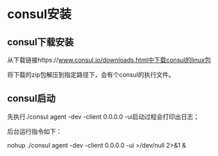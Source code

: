 # consul安装

## consul下载安装

从下载链接https://www.consul.io/downloads.html中下载consul的linux包

将下载的zip包解压到指定路径下，会有个consul的执行文件。

##  consul启动

先执行./consul agent -dev -client 0.0.0.0 -ui启动过程会打印出日志；

后台运行指令如下：

nohup ./consul agent -dev -client 0.0.0.0 -ui >/dev/null 2>&1 &

